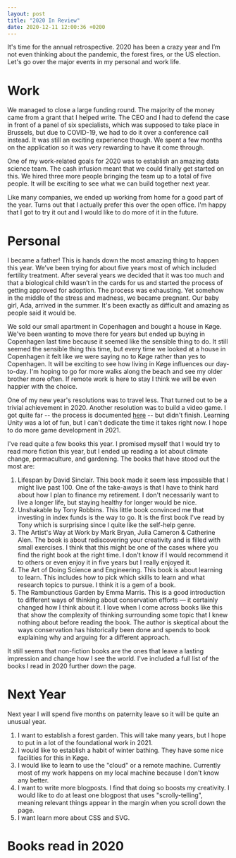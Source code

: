 ```yaml
---
layout: post
title: "2020 In Review"
date: 2020-12-11 12:00:36 +0200
---
```


It's time for the annual retrospective. 2020 has been a crazy year and I’m not even thinking about the pandemic, the forest fires, or the US election. Let's go over the major events in my personal and work life.

<head>
    <script src="https://d3js.org/d3.v4.min.js" charset="utf-8"></script>
</head>

# Work
We managed to close a large funding round. The majority of the money came from a grant that I helped write. The CEO and I had to defend the case in front of a panel of six specialists, which was supposed to take place in Brussels, but due to COVID-19, we had to do it over a conference call instead. It was still an exciting experience though. We spent a few months on the application so it was very rewarding to have it come through.

One of my work-related goals for 2020 was to establish an amazing data science team. The cash infusion meant that we could finally get started on this. We hired three more people bringing the team up to a total of five people. It will be exciting to see what we can build together next year.

Like many companies, we ended up working from home for a good part of the year. Turns out that I actually prefer this over the open office. I'm happy that I got to try it out and I would like to do more of it in the future.

# Personal
I became a father! This is hands down the most amazing thing to happen this year. We’ve been trying for about five years most of which included fertility treatment. After several years we decided that it was too much and that a biological child wasn’t in the cards for us and started the process of getting approved for adoption. The process was exhausting. Yet somehow in the middle of the stress and madness, we became pregnant. Our baby girl, Ada, arrived in the summer. It's been exactly as difficult and amazing as people said it would be.

We sold our small apartment in Copenhagen and bought a house in Køge. We've been wanting to move there for years but ended up buying in Copenhagen last time because it seemed like the sensible thing to do. It still seemed the sensible thing this time, but every time we looked at a house in Copenhagen it felt like we were saying no to Køge rather than yes to Copenhagen. It will be exciting to see how living in Køge influences our day-to-day. I'm hoping to go for more walks along the beach and see my older brother more often. If remote work is here to stay I think we will be even happier with the choice.

One of my new year's resolutions was to travel less. That turned out to be a trivial achievement in 2020. Another resolution was to build a video game. I got quite far -- the process is documented [here](/devlog) -- but didn't finish. Learning Unity was a lot of fun, but I can't dedicate the time it takes right now. I hope to do more game development in 2021. 

I've read quite a few books this year. I promised myself that I would try to read more fiction this year, but I ended up reading a lot about climate change, permaculture, and gardening. The books that have stood out the most are:
1. Lifespan by David Sinclair. This book made it seem less impossible that I might live past 100. One of the take-aways is that I have to think hard about how I plan to finance my retirement. I don't necessarily want to live a longer life, but staying healthy for longer would be nice.
1. Unshakable by Tony Robbins. This little book convinced me that investing in index funds is the way to go. It is the first book I've read by Tony which is surprising since I quite like the self-help genre.
1. The Artist's Way at Work by Mark Bryan, Julia Cameron & Catherine Alen. The book is about rediscovering your creativity and is filled with small exercises. I think that this might be one of the cases where you find the right book at the right time. I don't know if I would recommend it to others or even enjoy it in five years but I really enjoyed it.
1. The Art of Doing Science and Engineering. This book is about learning to learn. This includes how to pick which skills to learn and what research topics to pursue. I think it is a gem of a book.
1. The Rambunctious Garden by Emma Marris. This is a good introduction to different ways of thinking about conservation efforts — it certainly changed how I think about it. I love when I come across books like this that show the complexity of thinking surrounding some topic that I knew nothing about before reading the book. The author is skeptical about the ways conservation has historically been done and spends to book explaining why and arguing for a different approach.

It still seems that non-fiction books are the ones that leave a lasting impression and change how I see the world. I've included a full list of the books I read in 2020 further down the page.

# Next Year
Next year I will spend five months on paternity leave so it will be quite an unusual year.

1. I want to establish a forest garden. This will take many years, but I hope to put in a lot of the foundational work in 2021.
1. I would like to establish a habit of winter bathing. They have some nice facilities for this in Køge.
1. I would like to learn to use the "cloud" or a remote machine. Currently most of my work happens on my local machine because I don't know any better.
1. I want to write more blogposts. I find that doing so boosts my creativity. I would like to do at least one blogpost that uses "scrolly-telling", meaning relevant things appear in the margin when you scroll down the page.
1. I want learn more about CSS and SVG. 


# Books read in 2020
<div class="grid"></div>



<link rel="stylesheet" href="/css/2020-in-review.css">
<script type='text/javascript'  src='/js/2020-in-review/2020-in-review.js'></script>